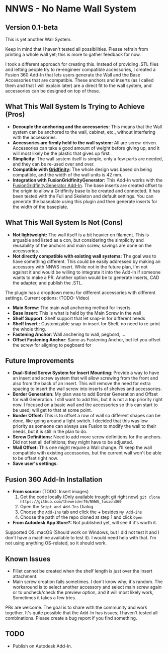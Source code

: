 # NNWS - No Name Wall System
## Version 0.1-beta

This is yet another Wall System.

Keep in mind that I haven't tested all possibilities. Please refrain from printing a whole wall yet; this is more to gather feedback for now.

I took a different approach for creating this. Instead of providing .STL files and letting people try to re-engineer compatible accessories, I created a Fusion 360 Add-In that lets users generate the Wall and the Base Accessories that are compatible. These anchors and inserts (as I called them and that I will explain later) are a direct fit to the wall system, and accessories can be designed on top of these.

## What This Wall System Is Trying to Achieve (Pros)
- **Decouple the anchoring and the accessories:** This means that the Wall system can be anchored to the wall, cabinet, etc., without interfering with the accessories.
- **Accessories are firmly held to the wall system:** All are screw-driven. Accessories can take a good amount of weight before giving up, and it will most likely be the plastic that gives up first.
- **Simplicity:** The wall system itself is simple, only a few parts are needed, and they can be re-used over and over.
- **Compatible with [Gridfinity](https://youtu.be/ra_9zU-mnl8?si=yMzSUbPgD5LrzTYr):** The whole design was based on being compatible, and the width of the wall units is 42 mm. 
- **Integration with FusionGridfinityGenerator:** This Add-In works with the [FusionGridfinityGenerator Add-In](https://github.com/Le0Michine/FusionGridfinityGenerator). The base inserts are created offset to the origin to allow a Gridfinity base to be created and connected. It has been tested with the Full and Skeleton and default settings. You can generate the baseplate using this plugin and then generate inserts for the width of the baseplate.

## What This Wall System Is Not (Cons)
- **Not lightweight:** The wall itself is a bit heavier on filament. This is arguable and listed as a con, but considering the simplicity and reusability of the anchors and main screw, savings are done on the accessories.
- **Not directly compatible with existing wall systems:** The goal was to have something different. This could be easily addressed by making an accessory with NNWS insert. While not in the future plan, I'm not against it and would be willing to integrate it into the Add-In if someone wants to make a PR. Another option would be to generate inserts, CAD the adapter, and publish the .STL.

The plugin has a dropdown menu for different accessories with different settings. Current options: (TODO: Video)
- **Main Screw**: The main wall anchering method for inserts.
- **Base Insert**: This is what is held by the Main Screw in the wall
- **Shelf Support**: Shelf support that let snap-in for different needs
- **Shelf Insert** : Customizable snap-in insert for Shelf, no need to re-print the whole thing.
- **Fastening Anchor**: Wall anchering to wall, pegbord, ...
- **Offset Fastening Anchor**: Same as Fastening Anchor, bet let you offset the screw for aligning to pegboard for

## Future Improvements
- **Dual-Sided Screw System for Insert Mounting**: Provide a way to have an insert and screw system that will allow screwing from the front and also from the back of an insert. This will remove the need for extra spacing to insert the wall screw into inserts of shelves and accessories.
- **Border Generation:** My plan was to add Border Generation and Offset for wall Generation. I still want to add this, but it is not a top priority right now. I focused on a basic wall and the accessories so this can start to be used; will get to that at some point.
- **Border Offset:** This is to offset a row of wall so different shapes can be done, like going around a light switch. I decided that this was low priority as someone can always use Fusion to modify the wall to their needs, but it is still in the plan to do.
- **Screw Definitions:** Need to add more screw definitions for the anchors. Did not test all definitions; they might have to be adjusted.
- **Wall Offset:** This one might require a Wall change. I'll keep the wall compatible with existing accessories, but the current wall won't be able to be offset right now.
- **Save user's settings.**

## Fusion 360 Add-In Installation
- **From source:** (TODO: Insert images)
  1. Get the code locally (Only available trought git right now) ```git clone https://github.com/thewelder76/NNWS_fusion360```
  2. Open the `Sript and Add-Ins` Dialog
  3. Choose the `Add-Ins` tab and click the + besides `My Add-ins`
  4. Choose the path of the repo cloned at step 1 and click `Open`
- **From Autodesk App Store?:** Not published yet, will see if it's worth it.

Supported OS: macOS (Should work on Windows, but I did not test it and I don't have a machine available to test it). I would need help with that. I'm not using anything OS-related, so it should work.

## Known Issues
- Fillet cannot be created when the shelf length is just over the insert attachment.
- Main screw creation fails sometimes. I don't know why; it's random. The workaround is to select another accessory and select main screw again or to uncheck/check the preview option, and it will most likely work, Sometimes it takes a few tries.

PRs are welcome. The goal is to share with the community and work together. It's quite possible that the Add-In has issues; I haven't tested all combinations. Please create a bug report if you find something.

## TODO
- Publish on Autodesk Add-In.